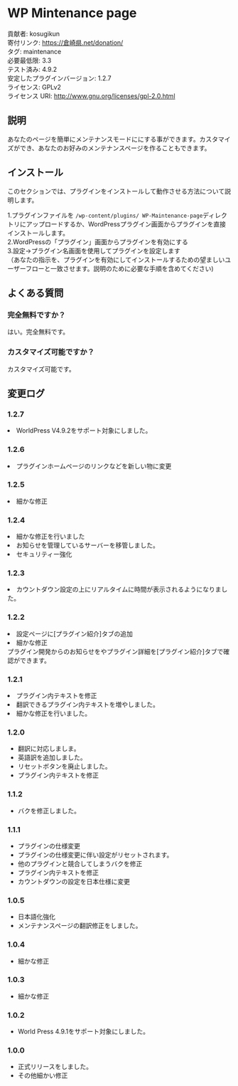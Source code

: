 # WP Mintenance page

貢献者: kosugikun<br>
寄付リンク: https://倉崎県.net/donation/<br>
タグ: maintenance<br>
必要最低限: 3.3<br>
テスト済み: 4.9.2<br>
安定したプラグインバージョン: 1.2.7<br>
ライセンス: GPLv2<br>
ライセンス URI: http://www.gnu.org/licenses/gpl-2.0.html<br>



## 説明

あなたのページを簡単にメンテナンスモードににする事ができます。カスタマイズができ、あなたのお好みのメンテナンスページを作ることもできます。

## インストール

このセクションでは、プラグインをインストールして動作させる方法について説明します。<br>


1.プラグインファイルを `/wp-content/plugins/
WP-Maintenance-page`ディレクトリにアップロードするか、WordPressプラグイン画面からプラグインを直接インストールします。<br>
2.WordPressの「プラグイン」画面からプラグインを有効にする<br>
3.設定->プラグイン名画面を使用してプラグインを設定します<br>
（あなたの指示を、プラグインを有効にしてインストールするための望ましいユーザーフローと一致させます。説明のために必要な手順を含めてください)

## よくある質問

### 完全無料ですか？ 
はい。完全無料です。
### カスタマイズ可能ですか？ 
カスタマイズ可能です。


## 変更ログ
### 1.2.7
<ui>
	<li>WorldPress V4.9.2をサポート対象にしました。</li>
	</ui>

### 1.2.6
<ui>
	<li>プラグインホームページのリンクなどを新しい物に変更</li>
	</ui>

### 1.2.5
<ui>
<li>細かな修正</li>
</ui>

### 1.2.4
<ui>
<li>細かな修正を行いました</li>
<li>お知らせを管理しているサーバーを移管しました。</li>
<li>セキュリティー強化</li>
</ui>

### 1.2.3 
<ui>
<li>カウントダウン設定の上にリアルタイムに時間が表示されるようになりました。</li>
</ui>

### 1.2.2 
<ui>
<li>設定ページに[プラグイン紹介]タブの追加</li>
<li>細かな修正</li>
</ui>
プラグイン開発からのお知らせをやプラグイン詳細を[プラグイン紹介]タブで確認ができます。

### 1.2.1 
<ui>
<li>プラグイン内テキストを修正</li>
<li>翻訳できるプラグイン内テキストを増やしました。</li>
<li>細かな修正を行いました。</li>
</ui>

### 1.2.0 
- 翻訳に対応しましま。
- 英語訳を追加しました。
- リセットボタンを廃止しました。
- プラグイン内テキストを修正

### 1.1.2 
- バクを修正しました。

### 1.1.1 
- プラグインの仕様変更
- プラグインの仕様変更に伴い設定がリセットされます。
- 他のプラグインと競合してしまうバクを修正
- プラグイン内テキストを修正
- カウントダウンの設定を日本仕様に変更


### 1.0.5 
- 日本語化強化
- メンテナンスページの翻訳修正をしました。


### 1.0.4 
- 細かな修正

### 1.0.3 
- 細かな修正

### 1.0.2 
- World Press 4.9.1をサポート対象にしました。

### 1.0.0 
- 正式リリースをしました。<br>
- その他細かい修正
